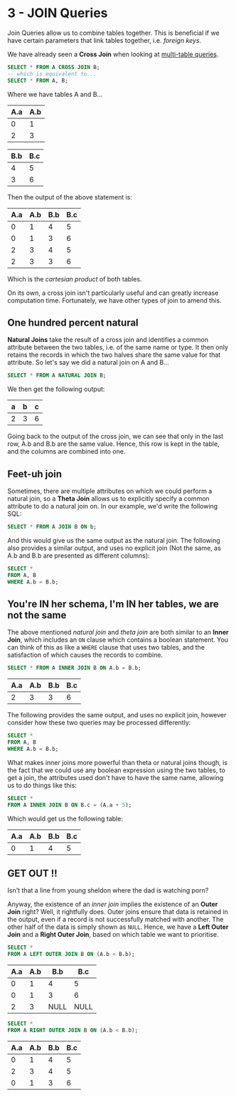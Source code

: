 # 3 - JOIN Queries

Join Queries allow us to combine tables together. This is beneficial if we have certain parameters that link tables together, i.e. *foreign keys*.

We have already seen a **Cross Join** when looking at [multi-table queries](/cs258/2-multi-table.md#multiple-tables-in-select--from).

```sql
SELECT * FROM A CROSS JOIN B;
-- which is equivalent to...
SELECT * FROM A, B;
```

Where we have tables A and B...

|A.a|A.b|
|---|---|
| 0 | 1 |
| 2 | 3 |

|B.b|B.c|
|---|---|
| 4 | 5 |
| 3 | 6 |

Then the output of the above statement is:

|A.a|A.b|B.b|B.c|
|---|---|---|---|
| 0 | 1 | 4 | 5 |
| 0 | 1 | 3 | 6 |
| 2 | 3 | 4 | 5 |
| 2 | 3 | 3 | 6 |

Which is the *cartesian product* of both tables.

On its own, a cross join isn't particularly useful and can greatly increase computation time. Fortunately, we have other types of join to amend this.

## One hundred percent natural

**Natural Joins** take the result of a cross join and identifies a common attribute between the two tables, i.e. of the same name or type. It then only retains the records in which the two halves share the same value for that attribute. So let's say we did a natural join on A and B...

```sql
SELECT * FROM A NATURAL JOIN B;
```

We then get the following output:

|a|b|c|
|-|-|-|
|2|3|6|

Going back to the output of the cross join, we can see that only in the last row, A.b and B.b are the same value. Hence, this row is kept in the table, and the columns are combined into one.

## Feet-uh join

Sometimes, there are multiple attributes on which we could perform a natural join, so a **Theta Join** allows us to explicitly specify a common attribute to do a natural join on. In our example, we'd write the following SQL:

```sql
SELECT * FROM A JOIN B ON b;
```

And this would give us the same output as the natural join. The following also provides a similar output, and uses no explicit join (Not the same, as A.b and B.b are presented as different columns):

```sql
SELECT *
FROM A, B
WHERE A.b = B.b;
```

## You're IN her schema, I'm IN her tables, we are not the same

The above mentioned *natural join* and *theta join* are both similar to an **Inner Join**, which includes an `ON` clause which contains a boolean statement. You can think of this as like a `WHERE` clause that uses two tables, and the satisfaction of which causes the records to combine.

```sql
SELECT * FROM A INNER JOIN B ON A.b = B.b;
```

|A.a|A.b|B.b|B.c|
|---|---|---|---|
| 2 | 3 | 3 | 6 |

The following provides the same output, and uses no explicit join, however consider how these two queries may be processed differently:

```sql
SELECT *
FROM A, B
WHERE A.b = B.b;
```

What makes inner joins more powerful than theta or natural joins though, is the fact that we could use any boolean expression using the two tables, to get a join, the attributes used don't have to have the same name, allowing us to do things like this:

```sql
SELECT *
FROM A INNER JOIN B ON B.c = (A.a + 5);
```

Which would get us the following table:

|A.a|A.b|B.b|B.c|
|---|---|---|---|
| 0 | 1 | 4 | 5 |

## GET OUT ‼️

Isn't that a line from young sheldon where the dad is watching porn?

Anyway, the existence of an *inner join* implies the existence of an **Outer Join** right? Well, it rightfully does. Outer joins ensure that data is retained in the output, even if a record is not successfully matched with another. The other half of the data is simply shown as `NULL`. Hence, we have a **Left Outer Join** and a **Right Outer Join**, based on which table we want to prioritise.

```sql
SELECT *
FROM A LEFT OUTER JOIN B ON (A.b < B.b);
```

|A.a|A.b|B.b|B.c|
|---|---|---|---|
| 0 | 1 | 4 | 5 |
| 0 | 1 | 3 | 6 |
| 2 | 3 |NULL|NULL|

```sql
SELECT *
FROM A RIGHT OUTER JOIN B ON (A.b < B.b);
```

|A.a|A.b|B.b|B.c|
|---|---|---|---|
| 0 | 1 | 4 | 5 |
| 2 | 3 | 4 | 5 |
| 0 | 1 | 3 | 6 |


